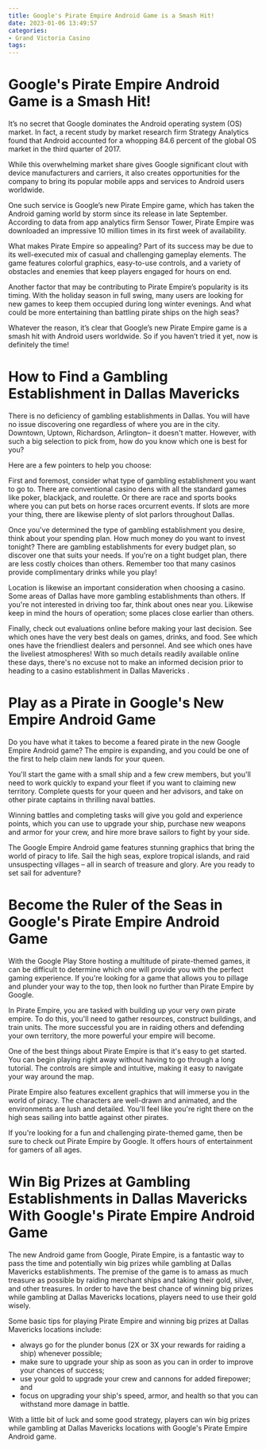 ```yaml
---
title: Google's Pirate Empire Android Game is a Smash Hit!
date: 2023-01-06 13:49:57
categories:
- Grand Victoria Casino
tags:
---
```



#  Google's Pirate Empire Android Game is a Smash Hit!

It’s no secret that Google dominates the Android operating system (OS) market. In fact, a recent study by market research firm Strategy Analytics found that Android accounted for a whopping 84.6 percent of the global OS market in the third quarter of 2017.

While this overwhelming market share gives Google significant clout with device manufacturers and carriers, it also creates opportunities for the company to bring its popular mobile apps and services to Android users worldwide.

One such service is Google’s new Pirate Empire game, which has taken the Android gaming world by storm since its release in late September. According to data from app analytics firm Sensor Tower, Pirate Empire was downloaded an impressive 10 million times in its first week of availability.

What makes Pirate Empire so appealing? Part of its success may be due to its well-executed mix of casual and challenging gameplay elements. The game features colorful graphics, easy-to-use controls, and a variety of obstacles and enemies that keep players engaged for hours on end.

Another factor that may be contributing to Pirate Empire’s popularity is its timing. With the holiday season in full swing, many users are looking for new games to keep them occupied during long winter evenings. And what could be more entertaining than battling pirate ships on the high seas?

Whatever the reason, it’s clear that Google’s new Pirate Empire game is a smash hit with Android users worldwide. So if you haven’t tried it yet, now is definitely the time!

#  How to Find a Gambling Establishment in Dallas Mavericks

There is no deficiency of gambling establishments in Dallas. You will have no issue discovering one regardless of where you are in the city. Downtown, Uptown, Richardson, Arlington– it doesn't matter. However, with such a big selection to pick from, how do you know which one is best for you?

Here are a few pointers to help you choose:

First and foremost, consider what type of gambling establishment you want to go to. There are conventional casino dens with all the standard games like poker, blackjack, and roulette. Or there are race and sports books where you can put bets on horse races orcurrent events. If slots are more your thing, there are likewise plenty of slot parlors throughout Dallas.

Once you've determined the type of gambling establishment you desire, think about your spending plan. How much money do you want to invest tonight? There are gambling establishments for every budget plan, so discover one that suits your needs. If you're on a tight budget plan, there are less costly choices than others. Remember too that many casinos provide complimentary drinks while you play!

Location is likewise an important consideration when choosing a casino. Some areas of Dallas have more gambling establishments than others. If you're not interested in driving too far, think about ones near you. Likewise keep in mind the hours of operation; some places close earlier than others.

Finally, check out evaluations online before making your last decision. See which ones have the very best deals on games, drinks, and food. See which ones have the friendliest dealers and personnel. And see which ones have the liveliest atmospheres! With so much details readily available online these days, there's no excuse not to make an informed decision prior to heading to a casino establishment in Dallas Mavericks .

#  Play as a Pirate in Google's New Empire Android Game

Do you have what it takes to become a feared pirate in the new Google Empire Android game? The empire is expanding, and you could be one of the first to help claim new lands for your queen.

You'll start the game with a small ship and a few crew members, but you'll need to work quickly to expand your fleet if you want to claiming new territory. Complete quests for your queen and her advisors, and take on other pirate captains in thrilling naval battles.

Winning battles and completing tasks will give you gold and experience points, which you can use to upgrade your ship, purchase new weapons and armor for your crew, and hire more brave sailors to fight by your side.

The Google Empire Android game features stunning graphics that bring the world of piracy to life. Sail the high seas, explore tropical islands, and raid unsuspecting villages – all in search of treasure and glory. Are you ready to set sail for adventure?

#  Become the Ruler of the Seas in Google's Pirate Empire Android Game

With the Google Play Store hosting a multitude of pirate-themed games, it can be difficult to determine which one will provide you with the perfect gaming experience. If you're looking for a game that allows you to pillage and plunder your way to the top, then look no further than Pirate Empire by Google.

In Pirate Empire, you are tasked with building up your very own pirate empire. To do this, you'll need to gather resources, construct buildings, and train units. The more successful you are in raiding others and defending your own territory, the more powerful your empire will become.

One of the best things about Pirate Empire is that it's easy to get started. You can begin playing right away without having to go through a long tutorial. The controls are simple and intuitive, making it easy to navigate your way around the map.

Pirate Empire also features excellent graphics that will immerse you in the world of piracy. The characters are well-drawn and animated, and the environments are lush and detailed. You'll feel like you're right there on the high seas sailing into battle against other pirates.

If you're looking for a fun and challenging pirate-themed game, then be sure to check out Pirate Empire by Google. It offers hours of entertainment for gamers of all ages.

#  Win Big Prizes at Gambling Establishments in Dallas Mavericks With Google's Pirate Empire Android Game

The new Android game from Google, Pirate Empire, is a fantastic way to pass the time and potentially win big prizes while gambling at Dallas Mavericks establishments. The premise of the game is to amass as much treasure as possible by raiding merchant ships and taking their gold, silver, and other treasures. In order to have the best chance of winning big prizes while gambling at Dallas Mavericks locations, players need to use their gold wisely.

Some basic tips for playing Pirate Empire and winning big prizes at Dallas Mavericks locations include:

- always go for the plunder bonus (2X or 3X your rewards for raiding a ship) whenever possible;
- make sure to upgrade your ship as soon as you can in order to improve your chances of success;
- use your gold to upgrade your crew and cannons for added firepower; and
- focus on upgrading your ship's speed, armor, and health so that you can withstand more damage in battle.

With a little bit of luck and some good strategy, players can win big prizes while gambling at Dallas Mavericks locations with Google's Pirate Empire Android game.